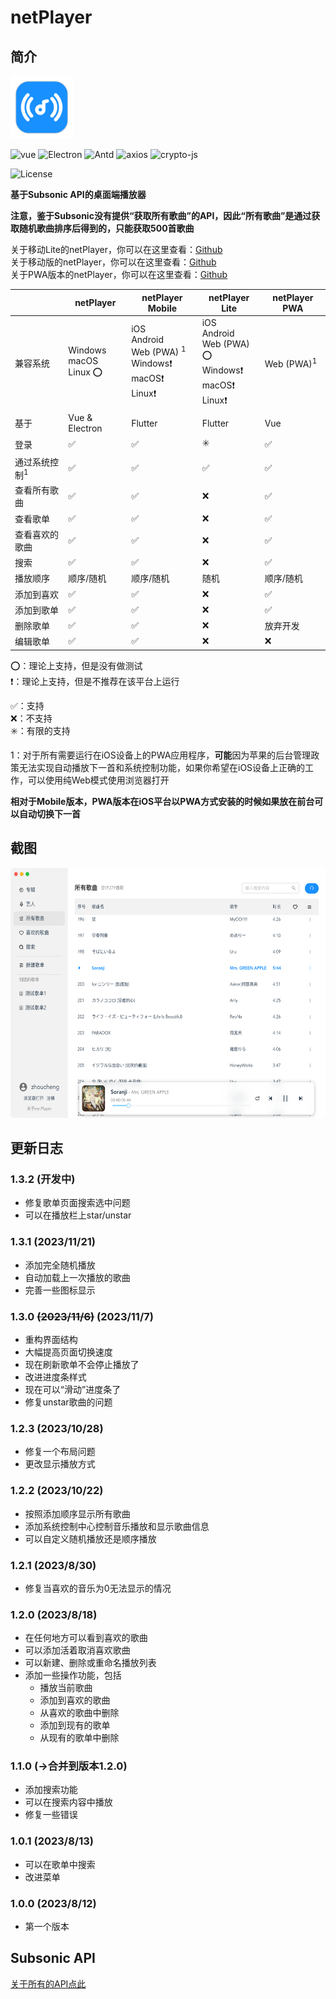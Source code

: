# netPlayer

## 简介

<img src="build/icon.png" width="100px">

![vue](https://img.shields.io/badge/vue.js-2.6.14-green?logo=vue.js)
![Electron](https://img.shields.io/badge/Electron-13-white)
![Antd](https://img.shields.io/badge/Antd-1.7.8-blue)
![axios](https://img.shields.io/badge/axios-1.4-orange)
![crypto-js](https://img.shields.io/badge/crypto_js-4.1.1-yellow)

![License](https://img.shields.io/badge/License-MIT-dark_green)



**基于Subsonic API的桌面端播放器**

**注意，鉴于Subsonic没有提供“获取所有歌曲”的API，因此“所有歌曲”是通过获取随机歌曲排序后得到的，只能获取500首歌曲**

关于移动Lite的netPlayer，你可以在这里查看：[Github](https://github.com/Zhoucheng133/neyPlayer_Lite)  
关于移动版的netPlayer，你可以在这里查看：[Github](https://github.com/Zhoucheng133/netPlayer-Mobile)  
关于PWA版本的netPlayer，你可以在这里查看：[Github](https://github.com/Zhoucheng133/netPlayer-PWA)


|                          | netPlayer                       | netPlayer Mobile                                             | netPlayer Lite                                               | netPlayer PWA         |
| ------------------------ | ------------------------------- | ------------------------------------------------------------ | ------------------------------------------------------------ | --------------------- |
| 兼容系统                 | Windows<br />macOS<br />Linux ⭕ | iOS<br />Android<br />Web (PWA) <sup>1</sup><br />Windows❗<br />macOS❗<br />Linux❗ | iOS<br />Android<br />Web (PWA) ⭕<br />Windows❗<br />macOS❗<br />Linux❗ | Web (PWA)<sup>1</sup> |
| 基于                     | Vue & Electron                  | Flutter                                                      | Flutter                                                      | Vue                   |
| 登录                     | ✅                               | ✅                                                            | ✳️                                                            | ✅                     |
| 通过系统控制<sup>1</sup> | ✅                               | ✅                                                            | ✅                                                            | ✅                     |
| 查看所有歌曲             | ✅                               | ✅                                                            | ❌                                                            | ✅                     |
| 查看歌单                 | ✅                               | ✅                                                            | ❌                                                            | ✅                     |
| 查看喜欢的歌曲           | ✅                               | ✅                                                            | ❌                                                            | ✅                     |
| 搜索                     | ✅                               | ✅                                                            | ❌                                                            | ✅                     |
| 播放顺序                 | 顺序/随机                       | 顺序/随机                                                    | 随机                                                         | 顺序/随机             |
| 添加到喜欢               | ✅                               | ✅                                                            | ❌                                                            | ✅                     |
| 添加到歌单               | ✅                               | ✅                                                            | ❌                                                            | ✅                     |
| 删除歌单                 | ✅                               | ✅                                                            | ❌                                                            | 放弃开发              |
| 编辑歌单                 | ✅                               | ✅                                                            | ❌                                                            | ❌                     |

⭕：理论上支持，但是没有做测试  
❗：理论上支持，但是不推荐在该平台上运行

✅：支持  
❌：不支持  
✳️：有限的支持

1：对于所有需要运行在iOS设备上的PWA应用程序，**可能**因为苹果的后台管理政策无法实现自动播放下一首和系统控制功能，如果你希望在iOS设备上正确的工作，可以使用纯Web模式使用浏览器打开

**相对于Mobile版本，PWA版本在iOS平台以PWA方式安装的时候如果放在前台可以自动切换下一首**

## 截图
<img src="./build/demo.png" height="400px"/>

## 更新日志

### 1.3.2 (开发中)
- 修复歌单页面搜索选中问题
- 可以在播放栏上star/unstar

### 1.3.1 (2023/11/21)
- 添加完全随机播放
- 自动加载上一次播放的歌曲
- 完善一些图标显示

### 1.3.0 ~~(2023/11/6)~~ (2023/11/7)
- 重构界面结构
- 大幅提高页面切换速度
- 现在刷新歌单不会停止播放了
- 改进进度条样式
- 现在可以“滑动”进度条了
- 修复unstar歌曲的问题

### 1.2.3 (2023/10/28)
- 修复一个布局问题
- 更改显示播放方式

### 1.2.2 (2023/10/22)
- 按照添加顺序显示所有歌曲
- 添加系统控制中心控制音乐播放和显示歌曲信息
- 可以自定义随机播放还是顺序播放

### 1.2.1 (2023/8/30)
- 修复当喜欢的音乐为0无法显示的情况

### 1.2.0 (2023/8/18)
- 在任何地方可以看到喜欢的歌曲
- 可以添加活着取消喜欢歌曲
- 可以新建、删除或重命名播放列表
- 添加一些操作功能，包括
  - 播放当前歌曲
  - 添加到喜欢的歌曲
  - 从喜欢的歌曲中删除
  - 添加到现有的歌单
  - 从现有的歌单中删除

### 1.1.0 (->合并到版本1.2.0)
- 添加搜索功能
- 可以在搜索内容中播放
- 修复一些错误

### 1.0.1 (2023/8/13)
- 可以在歌单中搜索
- 改进菜单

### 1.0.0 (2023/8/12)
- 第一个版本

## Subsonic API

[关于所有的API点此](http://www.subsonic.org/pages/api.jsp)